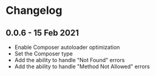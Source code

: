 # Changelog

## 0.0.6 - 15 Feb 2021
- Enable Composer autoloader optimization
- Set the Composer type
- Add the ability to handle "Not Found" errors
- Add the ability to handle "Method Not Allowed" errors
